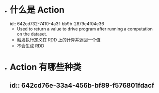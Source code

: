 - # 什么是 Action
  id:: 642cd732-7410-4a3f-bb9b-2879c4f04c36
	- Used to return a value to drive program after running a computation on the dataset.
	- 触发执行定义在 RDD 上的计算并返回一个值
	- 不会生成 RDD
- # Action 有哪些种类
  id:: 642cd76e-33a4-456b-bf89-f576801fdacf
	-